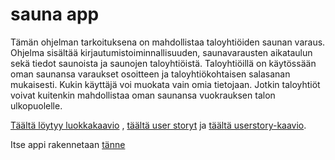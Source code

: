 # sauna app

Tämän ohjelman tarkoituksena on mahdollistaa taloyhtiöiden saunan varaus. Ohjelma sisältää kirjautumistoiminnallisuuden, saunavarausten aikataulun sekä tiedot saunoista ja saunojen taloyhtiöistä. 
Taloyhtiöillä on käytössään oman saunansa varaukset osoitteen ja taloyhtiökohtaisen salasanan mukaisesti. Kukin käyttäjä voi muokata vain omia tietojaan. Jotkin taloyhtiöt voivat kuitenkin mahdollistaa oman saunansa vuokrauksen talon ulkopuolelle.

[Täältä löytyy luokkakaavio](doc/uml-model.png) , [täältä user storyt](doc/userstories.txt) ja [täältä userstory-kaavio](doc/User-story-Diagram.png).

Itse appi rakennetaan [tänne](https://tsoha-saunavuoro.herokuapp.com/)
